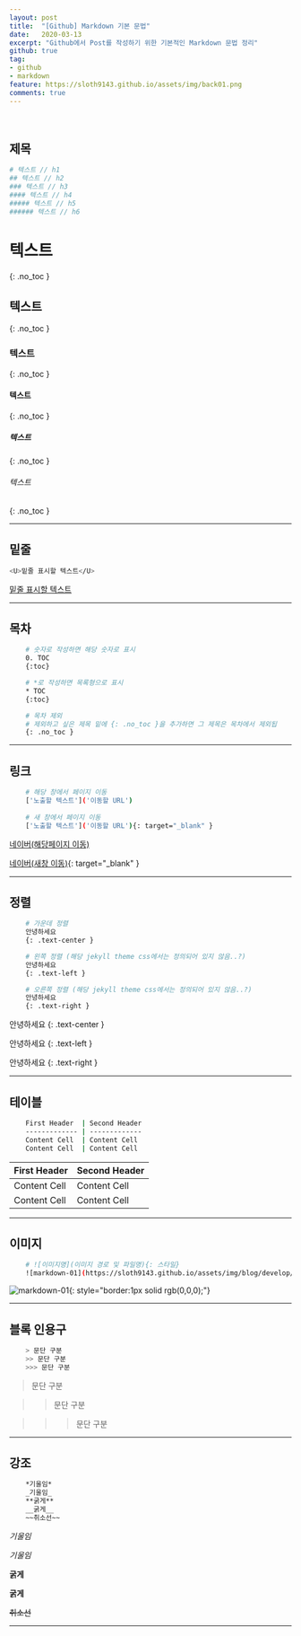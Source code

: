```yaml
---
layout: post
title:  "[Github] Markdown 기본 문법"
date:   2020-03-13
excerpt: "Github에서 Post를 작성하기 위한 기본적인 Markdown 문법 정리"
github: true
tag:
- github
- markdown
feature: https://sloth9143.github.io/assets/img/back01.png
comments: true
---
```


<style type="text/css">
    .blog_tbl th, .blog_tbl tr, .blog_tbl td{border: 1px solid #e2e2e2; border-radius: 4px; font-size: 9pt; padding: 5px;}
    .blog_tbl th{text-align: center;}
</style>

<br/>

## 제목
```bash
# 텍스트 // h1
## 텍스트 // h2
### 텍스트 // h3
#### 텍스트 // h4
##### 텍스트 // h5
###### 텍스트 // h6
```
# 텍스트
{: .no_toc }
## 텍스트
{: .no_toc }
### 텍스트
{: .no_toc }
#### 텍스트
{: .no_toc }
##### 텍스트
{: .no_toc }
###### 텍스트
{: .no_toc }

---

## 밑줄
```bash
<U>밑줄 표시할 텍스트</U>
```
<U>밑줄 표시할 텍스트</U>

---

## 목차
```bash
    # 숫자로 작성하면 해당 숫자로 표시
    0. TOC
    {:toc}

    # *로 작성하면 목록형으로 표시
    * TOC
    {:toc}

    # 목차 제외
    # 제외하고 싶은 제목 밑에 {: .no_toc }을 추가하면 그 제목은 목차에서 제외됩
    {: .no_toc }
```

---

## 링크
```bash
    # 해당 창에서 페이지 이동
    ['노출할 텍스트']('이동할 URL')
    
    # 새 창에서 페이지 이동
    ['노출할 텍스트']('이동할 URL'){: target="_blank" }
```

[네이버(해당페이지 이동)](https://www.naver.com/)

[네이버(새창 이동)](https://www.naver.com/){: target="_blank" }

---

## 정렬
```bash
    # 가운데 정렬
    안녕하세요
    {: .text-center }

    # 왼쪽 정렬 (해당 jekyll theme css에서는 정의되어 있지 않음..?)
    안녕하세요
    {: .text-left }

    # 오른쪽 정렬 (해당 jekyll theme css에서는 정의되어 있지 않음..?)
    안녕하세요
    {: .text-right }

```

안녕하세요
{: .text-center }

안녕하세요
{: .text-left }

안녕하세요
{: .text-right }

---

## 테이블
```bash
    First Header  | Second Header
    ------------- | -------------
    Content Cell  | Content Cell
    Content Cell  | Content Cell
```

First Header  | Second Header
------------- | -------------
Content Cell  | Content Cell
Content Cell  | Content Cell

---

## 이미지
```bash
    # ![이미지명](이미지 경로 및 파일명){: 스타일}
    ![markdown-01](https://sloth9143.github.io/assets/img/blog/develop/sourcetree.png){: style="border:1px solid rgb(0,0,0);"}
```

![markdown-01](https://sloth9143.github.io/assets/img/blog/develop/sourcetree.png){: style="border:1px solid rgb(0,0,0);"}

---

## 블록 인용구
```bash
    > 문단 구분
    >> 문단 구분
    >>> 문단 구분
```
> 문단 구분

>> 문단 구분

>>> 문단 구분

---

## 강조
```bash
    *기울임*
    _기울임_
    **굵게**
    __굵게__
    ~~취소선~~
```

*기울임*

_기울임_

**굵게**

__굵게__

~~취소선~~

---
